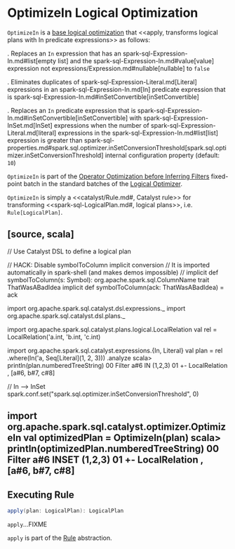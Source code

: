 # OptimizeIn Logical Optimization

`OptimizeIn` is a [base logical optimization](../Optimizer.md#batches) that <<apply, transforms logical plans with In predicate expressions>> as follows:

. Replaces an `In` expression that has an spark-sql-Expression-In.md#list[empty list] and the spark-sql-Expression-In.md#value[value] expression not expressions/Expression.md#nullable[nullable] to `false`

. Eliminates duplicates of spark-sql-Expression-Literal.md[Literal] expressions in an spark-sql-Expression-In.md[In] predicate expression that is spark-sql-Expression-In.md#inSetConvertible[inSetConvertible]

. Replaces an `In` predicate expression that is spark-sql-Expression-In.md#inSetConvertible[inSetConvertible] with spark-sql-Expression-InSet.md[InSet] expressions when the number of spark-sql-Expression-Literal.md[literal] expressions in the spark-sql-Expression-In.md#list[list] expression is greater than spark-sql-properties.md#spark.sql.optimizer.inSetConversionThreshold[spark.sql.optimizer.inSetConversionThreshold] internal configuration property (default: `10`)

`OptimizeIn` is part of the [Operator Optimization before Inferring Filters](../Optimizer.md#Operator_Optimization_before_Inferring_Filters) fixed-point batch in the standard batches of the [Logical Optimizer](../Optimizer.md).

`OptimizeIn` is simply a <<catalyst/Rule.md#, Catalyst rule>> for transforming <<spark-sql-LogicalPlan.md#, logical plans>>, i.e. `Rule[LogicalPlan]`.

[source, scala]
----
// Use Catalyst DSL to define a logical plan

// HACK: Disable symbolToColumn implicit conversion
// It is imported automatically in spark-shell (and makes demos impossible)
// implicit def symbolToColumn(s: Symbol): org.apache.spark.sql.ColumnName
trait ThatWasABadIdea
implicit def symbolToColumn(ack: ThatWasABadIdea) = ack

import org.apache.spark.sql.catalyst.dsl.expressions._
import org.apache.spark.sql.catalyst.dsl.plans._

import org.apache.spark.sql.catalyst.plans.logical.LocalRelation
val rel = LocalRelation('a.int, 'b.int, 'c.int)

import org.apache.spark.sql.catalyst.expressions.{In, Literal}
val plan = rel
  .where(In('a, Seq[Literal](1, 2, 3)))
  .analyze
scala> println(plan.numberedTreeString)
00 Filter a#6 IN (1,2,3)
01 +- LocalRelation <empty>, [a#6, b#7, c#8]

// In --> InSet
spark.conf.set("spark.sql.optimizer.inSetConversionThreshold", 0)

import org.apache.spark.sql.catalyst.optimizer.OptimizeIn
val optimizedPlan = OptimizeIn(plan)
scala> println(optimizedPlan.numberedTreeString)
00 Filter a#6 INSET (1,2,3)
01 +- LocalRelation <empty>, [a#6, b#7, c#8]
----

## <span id="apply"> Executing Rule

```scala
apply(plan: LogicalPlan): LogicalPlan
```

`apply`...FIXME

`apply` is part of the [Rule](../catalyst/Rule.md#apply) abstraction.
